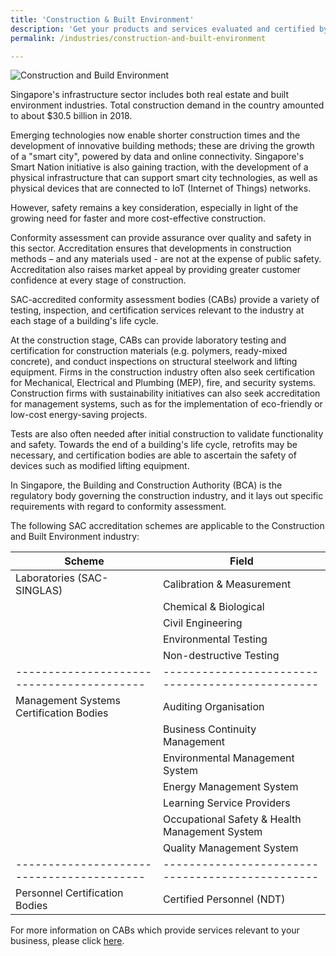 ```yaml
---
title: 'Construction & Built Environment'
description: 'Get your products and services evaluated and certified by a Singapore Accreditation Council (SAC)-accredited Conformity Assessment Body (CAB).'
permalink: /industries/construction-and-built-environment

---
```



![Construction and Build Environment](/images/industries/construction.jpg)

Singapore's infrastructure sector includes both real estate and built environment industries. Total construction demand in the country  amounted to about $30.5 billion in 2018.

Emerging technologies now enable shorter construction times and the development of innovative building methods; these are driving the growth of a "smart city", powered by data and online connectivity. Singapore's Smart Nation initiative is also gaining traction, with the development of a physical infrastructure that can support smart city technologies, as well as physical devices that are connected to IoT (Internet of Things) networks.

However, safety remains a key consideration, especially in light of the growing need for faster and more cost-effective construction.

Conformity assessment can provide assurance over quality and safety in this sector. Accreditation ensures that developments in construction methods – and any materials used - are not at the expense of public safety. Accreditation also raises market appeal by providing greater customer confidence at every stage of construction. 

SAC-accredited conformity assessment bodies (CABs) provide a variety of testing, inspection, and certification services relevant to the industry at each stage of a building's life cycle.

At the construction stage, CABs can provide laboratory testing and certification for construction materials (e.g. polymers, ready-mixed concrete), and conduct inspections on structural steelwork and lifting equipment. Firms in the construction industry often also seek certification for Mechanical, Electrical and Plumbing (MEP), fire, and security systems. Construction firms with sustainability initiatives can also seek accreditation for management systems, such as for the implementation of eco-friendly or low-cost energy-saving projects.

Tests are also often needed after initial construction to validate functionality and safety. Towards the end of a building's life cycle, retrofits may be necessary, and certification bodies are able to ascertain the safety of devices such as modified lifting equipment.

In Singapore, the Building and Construction Authority (BCA) is the regulatory body governing the construction industry, and it lays out specific requirements with regard to conformity assessment. 

The following SAC accreditation schemes are applicable to the Construction and Built Environment industry:

| Scheme                                  | Field                                          |
|-----------------------------------------|------------------------------------------------|
| Laboratories (SAC-SINGLAS)              | Calibration & Measurement                      |
|                                         | Chemical & Biological                          |
|                                         | Civil Engineering                              |
|                                         | Environmental Testing                          |
|                                         | Non-destructive Testing                        |
|-----------------------------------------|------------------------------------------------|
| Management Systems Certification Bodies | Auditing Organisation                          |
|                                         | Business Continuity Management                 |
|                                         | Environmental Management System                |
|                                         | Energy Management System                       |
|                                         | Learning Service Providers                     |
|                                         | Occupational Safety & Health Management System |
|                                         | Quality Management System                      |
|-----------------------------------------|------------------------------------------------|
| Personnel Certification Bodies          | Certified Personnel (NDT)                      |

For more information on CABs which provide services relevant to your business, please click [here](/services/accreditation-services).
